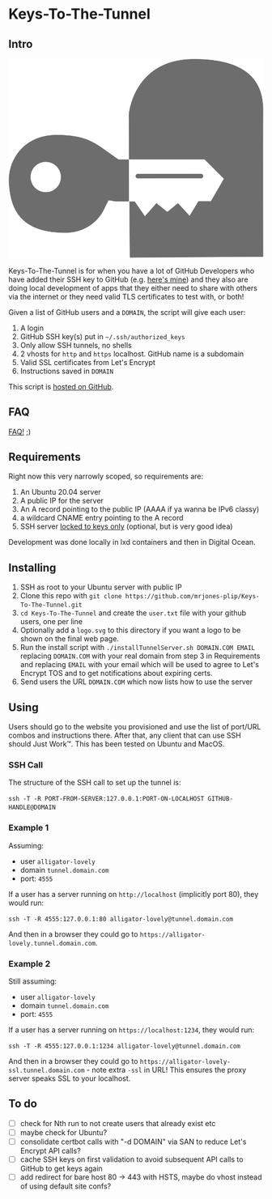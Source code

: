 #  Keys-To-The-Tunnel
 
## Intro

![](./kttt-logo.svg?foo)

Keys-To-The-Tunnel is for when you have a lot of GitHub Developers who have added their SSH key to GitHub (e.g. [here's mine](https://github.com/mrjones-plip.keys)) and they also are doing local development of apps that they either need to share with others via the internet or they need valid TLS certificates to test with, or both!

Given a list of GitHub users and a `DOMAIN`, the script will give each user:
1. A login 
1. GitHub SSH key(s) put in `~/.ssh/authorized_keys`  
1. Only allow SSH tunnels, no shells
1. 2 vhosts for `http` and `https` localhost. GitHub name is a subdomain
1. Valid SSL certificates from Let's Encrypt
1. Instructions saved in `DOMAIN`

This script is [hosted on GitHub](https://github.com/mrjones-plip/mrjones-medic-scratch/tree/main/SshTunnelServer).

## FAQ

[FAQ!](faq.md) ;)

## Requirements

Right now this very narrowly scoped, so requirements are:
1. An Ubuntu 20.04 server
1. A public IP for the server
1. An A record pointing to the public IP (AAAA if ya wanna be IPv6 classy)
1. a wildcard CNAME entry pointing to the A record
1. SSH server [locked to keys only](https://www.linuxbabe.com/linux-server/setup-passwordless-ssh-login) (optional, but is very good idea)

Development was done locally in lxd containers and then in Digital Ocean.

## Installing

1. SSH as root to your Ubuntu server with public IP
1. Clone this repo with `git clone https://github.com/mrjones-plip/Keys-To-The-Tunnel.git`
1. `cd Keys-To-The-Tunnel` and create the `user.txt` file with your github users, one per line
1. Optionally add a `logo.svg` to this directory if you want a logo to be shown on the final web page.
1. Run the install script with `./installTunnelServer.sh DOMAIN.COM EMAIL` replacing `DOMAIN.COM` with your real domain from step 3 in Requirements and replacing `EMAIL` with your email which will be used to agree to Let's Encrypt TOS and to get notifications about expiring certs.
1. Send users the URL `DOMAIN.COM` which now lists how to use the server

## Using

Users should go to the website you provisioned and use the list of port/URL combos and instructions there. After that, any client that can use SSH should Just Work™.  This has been tested on Ubuntu and MacOS.

### SSH Call

The structure of the SSH call to set up the tunnel is:

`ssh -T -R PORT-FROM-SERVER:127.0.0.1:PORT-ON-LOCALHOST GITHUB-HANDLE@DOMAIN`

### Example 1

Assuming:

* user `alligator-lovely`
* domain `tunnel.domain.com` 
* port: `4555`

If a user has a server running on `http://localhost` (implicitly port 80), they would run:

`ssh -T -R 4555:127.0.0.1:80 alligator-lovely@tunnel.domain.com`

And then in a browser they could go to `https://alligator-lovely.tunnel.domain.com`.

### Example 2

Still assuming:

* user `alligator-lovely`
* domain `tunnel.domain.com`
* port: `4555`

If a user has a server running on `https://localhost:1234`, they would run:

`ssh -T -R 4555:127.0.0.1:1234 alligator-lovely@tunnel.domain.com`

And then in a browser they could go to `https://alligator-lovely-ssl.tunnel.domain.com` - note extra `-ssl` in URL! This ensures the proxy server speaks SSL to your localhost.

## To do

- [ ] check for Nth run to not create users that already exist etc
- [ ] maybe check for Ubuntu?
- [ ] consolidate certbot calls with "-d DOMAIN" via SAN to reduce Let's Encrypt API calls?
- [ ] cache SSH keys on first validation to avoid subsequent API calls to GitHub to get keys again
- [ ] add redirect for bare host 80 -> 443 with HSTS, maybe do vhost instead of using default site confs?
